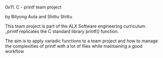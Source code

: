 0x11. C - printf team project

by Bityong Auta and Shittu Shittu

This team project is part of the ALX Software engineering curriculum. _printf replicates the C standard library printf() function.

The aim is to apply variadic functions to a team project and how to manage the complexities of printf with a lot of files while maintaining a good workflow

